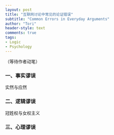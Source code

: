 ```yaml
---
layout: post
title: "互联网讨论中常见的论证错误"
subtitle: "Common Errors in Everyday Arguments"
author: "Tori"
header-style: text
comments: true
tags: 
- Logic
- Psychology
---
```


（等待作者动笔）

### 一、事实谬误

实然与应然

### 二、逻辑谬误

冠姓权与女权主义

### 三、心理谬误